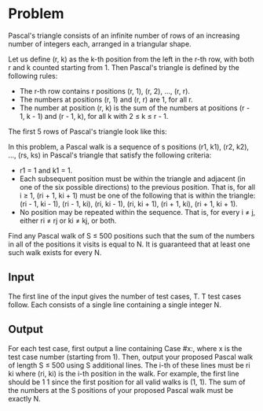 # Problem

Pascal's triangle consists of an infinite number of rows of an increasing number of integers each, arranged in a triangular shape.

Let us define (r, k) as the k-th position from the left in the r-th row, with both r and k counted starting from 1. Then Pascal's triangle is defined by the following rules:

- The r-th row contains r positions (r, 1), (r, 2), ..., (r, r).
- The numbers at positions (r, 1) and (r, r) are 1, for all r.
- The number at position (r, k) is the sum of the numbers at positions (r - 1, k - 1) and (r - 1, k), for all k with 2 ≤ k ≤ r - 1.

The first 5 rows of Pascal's triangle look like this:

In this problem, a Pascal walk is a sequence of s positions (r1, k1), (r2, k2), ..., (rs, ks) in Pascal's triangle that satisfy the following criteria:

- r1 = 1 and k1 = 1.
- Each subsequent position must be within the triangle and adjacent (in one of the six possible directions) to the previous position. That is, for all i ≥ 1, (ri + 1, ki + 1) must be one of the following that is within the triangle: (ri - 1, ki - 1), (ri - 1, ki), (ri, ki - 1), (ri, ki + 1), (ri + 1, ki), (ri + 1, ki + 1).
- No position may be repeated within the sequence. That is, for every i ≠ j, either ri ≠ rj or ki ≠ kj, or both.

Find any Pascal walk of S ≤ 500 positions such that the sum of the numbers in all of the positions it visits is equal to N. It is guaranteed that at least one such walk exists for every N.

## Input

The first line of the input gives the number of test cases, T. T test cases follow. Each consists of a single line containing a single integer N.

## Output

For each test case, first output a line containing Case #x:, where x is the test case number (starting from 1). Then, output your proposed Pascal walk of length S ≤ 500 using S additional lines. The i-th of these lines must be ri ki where (ri, ki) is the i-th position in the walk. For example, the first line should be 1 1 since the first position for all valid walks is (1, 1). The sum of the numbers at the S positions of your proposed Pascal walk must be exactly N.
